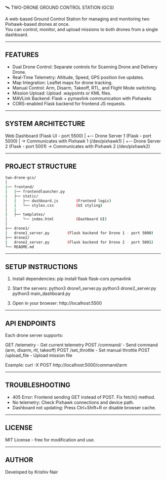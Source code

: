 🛰️ TWO-DRONE GROUND CONTROL STATION (GCS)

A web-based Ground Control Station for managing and monitoring two Pixhawk-based drones at once.  
You can control, monitor, and upload missions to both drones from a single dashboard.

------------------------------------------------------------
FEATURES
------------------------------------------------------------
- Dual Drone Control: Separate controls for Scanning Drone and Delivery Drone.
- Real-Time Telemetry: Altitude, Speed, GPS position live updates.
- Map Integration: Leaflet maps for drone tracking.
- Manual Control: Arm, Disarm, Takeoff, RTL, and Flight Mode switching.
- Mission Upload: Upload .waypoints or KML files.
- MAVLink Backend: Flask + pymavlink communication with Pixhawks
- CORS-enabled Flask backend for frontend JS requests.

------------------------------------------------------------
SYSTEM ARCHITECTURE
------------------------------------------------------------
Web Dashboard (Flask UI - port 5500)
        |
        +-- Drone Server 1 (Flask - port 5000)
        |     -> Communicates with Pixhawk 1 (/dev/pixhawk1)
        |
        +-- Drone Server 2 (Flask - port 5001)
              -> Communicates with Pixhawk 2 (/dev/pixhawk2)

------------------------------------------------------------
PROJECT STRUCTURE
------------------------------------------------------------
```bash
two-drone-gcs/
│
|── frontend/
|   |── frontendlauncher.py
|   ├── static/
│   |   ├── dashboard.js        (Frontend logic)
│   |   └── styles.css          (UI styling)
│   |
|   ├── templates/
│       └── index.html          (Dashboard UI)
│
├── drone1/
|   drone1_server.py        (Flask backend for Drone 1 - port 5000)
├── drone2/
|   drone2_server.py        (Flask backend for Drone 2 - port 5001)
└── README.md
```

------------------------------------------------------------
SETUP INSTRUCTIONS
------------------------------------------------------------
1. Install dependencies:
   pip install flask flask-cors pymavlink


2. Start the servers:
   python3 drone1_server.py
   python3 drone2_server.py
   python3 main_dashboard.py

3. Open in your browser:
   http://localhost:5500

------------------------------------------------------------
API ENDPOINTS
------------------------------------------------------------
Each drone server supports:

  GET  /telemetry              - Get current telemetry
  POST /command/<cmd>          - Send command (arm, disarm, rtl, takeoff)
  POST /set_throttle           - Set manual throttle
  POST /upload_file            - Upload mission file

Example:
  curl -X POST http://localhost:5000/command/arm

------------------------------------------------------------
TROUBLESHOOTING
------------------------------------------------------------
- 405 Error: Frontend sending GET instead of POST. Fix fetch() method.
- No telemetry: Check Pixhawk connections and device path.
- Dashboard not updating: Press Ctrl+Shift+R or disable browser cache.

------------------------------------------------------------
LICENSE
------------------------------------------------------------
MIT License - free for modification and use.

------------------------------------------------------------
AUTHOR
------------------------------------------------------------
Developed by Krishiv Nair
